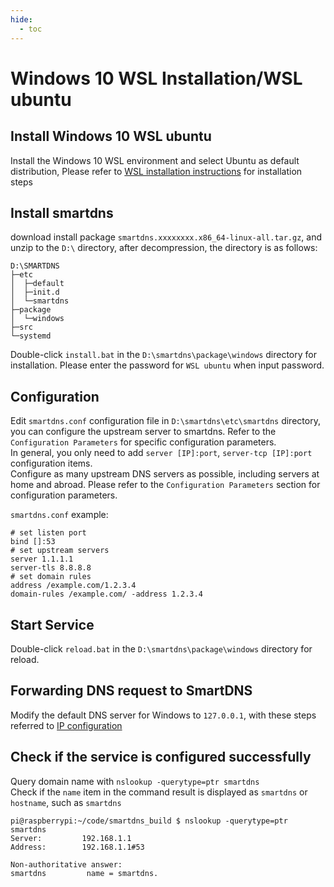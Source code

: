 ```yaml
---
hide:
  - toc
---
```



# Windows 10 WSL Installation/WSL ubuntu

## Install Windows 10 WSL ubuntu

Install the Windows 10 WSL environment and select Ubuntu as default distribution, Please refer to [WSL installation instructions](https://docs.microsoft.com/en-us/windows/wsl/install-win10) for installation steps

## Install smartdns

download install package `smartdns.xxxxxxxx.x86_64-linux-all.tar.gz`, and unzip to the `D:\` directory, after decompression, the directory is as follows:

```shell
D:\SMARTDNS
├─etc
│  ├─default
│  ├─init.d
│  └─smartdns
├─package
│  └─windows
├─src
└─systemd

```

Double-click `install.bat` in the `D:\smartdns\package\windows` directory for installation. Please enter the password for `WSL ubuntu` when input password.

## Configuration

Edit `smartdns.conf` configuration file in `D:\smartdns\etc\smartdns` directory, you can configure the upstream server to  smartdns. Refer to the `Configuration Parameters` for specific configuration parameters.  
In general, you only need to add `server [IP]:port`, `server-tcp [IP]:port` configuration items.  
Configure as many upstream DNS servers as possible, including servers at home and abroad. Please refer to the `Configuration Parameters` section for configuration parameters.  

`smartdns.conf` example:

```shell
# set listen port
bind []:53 
# set upstream servers
server 1.1.1.1
server-tls 8.8.8.8
# set domain rules
address /example.com/1.2.3.4
domain-rules /example.com/ -address 1.2.3.4
```

## Start Service

Double-click `reload.bat` in the `D:\smartdns\package\windows` directory for reload.

## Forwarding DNS request to SmartDNS

Modify the default DNS server for Windows to `127.0.0.1`, with these steps referred to [IP configuration](https://support.microsoft.com/en-us/help/15089/windows-change-tcp-ip-settings)

## Check if the service is configured successfully

Query domain name with `nslookup -querytype=ptr smartdns`  
Check if the `name` item in the command result is displayed as `smartdns` or `hostname`, such as `smartdns`

```shell
pi@raspberrypi:~/code/smartdns_build $ nslookup -querytype=ptr smartdns
Server:         192.168.1.1
Address:        192.168.1.1#53

Non-authoritative answer:
smartdns         name = smartdns.
```